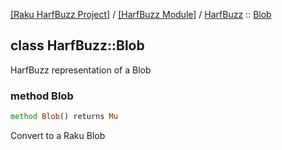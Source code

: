 [[Raku HarfBuzz Project]](https://harfbuzz-raku.github.io)
 / [[HarfBuzz Module]](https://harfbuzz-raku.github.io/HarfBuzz-raku)
 / [HarfBuzz](https://harfbuzz-raku.github.io/HarfBuzz-raku/HarfBuzz)
 :: [Blob](https://harfbuzz-raku.github.io/HarfBuzz-raku/HarfBuzz/Blob)

class HarfBuzz::Blob
--------------------

HarfBuzz representation of a Blob

### method Blob

```raku
method Blob() returns Mu
```

Convert to a Raku Blob

